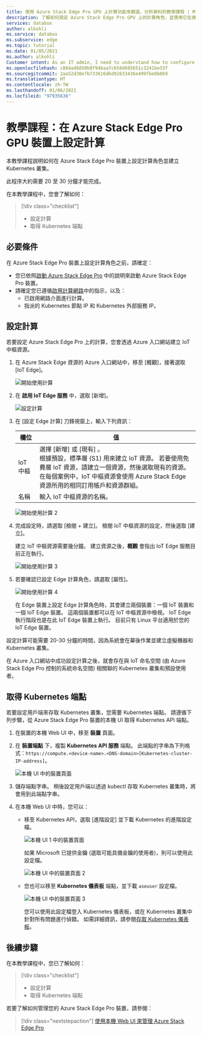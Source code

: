 ```yaml
---
title: 使用 Azure Stack Edge Pro GPU 上計算功能來篩選、分析資料的教學課程 | Microsoft Docs
description: 了解如何設定 Azure Stack Edge Pro GPU 上的計算角色，並使用它在資料傳送至 Azure 之前先轉換資料。
services: databox
author: alkohli
ms.service: databox
ms.subservice: edge
ms.topic: tutorial
ms.date: 01/05/2021
ms.author: alkohli
Customer intent: As an IT admin, I need to understand how to configure compute on Azure Stack Edge Pro so I can use it to transform the data before sending it to Azure.
ms.openlocfilehash: c884ad6850b8f94baa7c658d685651c3241be33f
ms.sourcegitcommit: 2aa52d30e7b733616d6d92633436e499fbe8b069
ms.translationtype: HT
ms.contentlocale: zh-TW
ms.lasthandoff: 01/06/2021
ms.locfileid: "97935636"
---
```

# <a name="tutorial-configure-compute-on-azure-stack-edge-pro-gpu-device"></a>教學課程：在 Azure Stack Edge Pro GPU 裝置上設定計算

<!--[!INCLUDE [applies-to-skus](../../includes/azure-stack-edge-applies-to-all-sku.md)]-->

本教學課程說明如何在 Azure Stack Edge Pro 裝置上設定計算角色並建立 Kubernetes 叢集。 

此程序大約需要 20 至 30 分鐘才能完成。


在本教學課程中，您會了解如何：

> [!div class="checklist"]
> * 設定計算
> * 取得 Kubernetes 端點

 
## <a name="prerequisites"></a>必要條件

在 Azure Stack Edge Pro 裝置上設定計算角色之前，請確定：

- 您已依照[啟動 Azure Stack Edge Pro](azure-stack-edge-gpu-deploy-activate.md) 中的說明來啟動 Azure Stack Edge Pro 裝置。
- 請確定您已遵循[啟用計算網路](azure-stack-edge-gpu-deploy-configure-network-compute-web-proxy.md#enable-compute-network)中的指示，以及：
    - 已啟用網路介面進行計算。
    - 指派的 Kubernetes 節點 IP 和 Kubernetes 外部服務 IP。

## <a name="configure-compute"></a>設定計算

若要設定 Azure Stack Edge Pro 上的計算，您會透過 Azure 入口網站建立 IoT 中樞資源。

1. 在 Azure Stack Edge 資源的 Azure 入口網站中，移至 [概觀]，接著選取 [IoT Edge]。

   ![開始使用計算](./media/azure-stack-edge-gpu-deploy-configure-compute/configure-compute-1.png)

2. 在 **啟用 IoT Edge 服務** 中，選取 [新增]。

   ![設定計算](./media/azure-stack-edge-gpu-deploy-configure-compute/configure-compute-2.png)

3. 在 [設定 Edge 計算] 刀鋒視窗上，輸入下列資訊：
   
   |欄位  |值  |
   |---------|---------|
   |IoT 中樞     | 選擇 [新增]  或 [現有]  。 <br> 根據預設，標準層 (S1) 用來建立 IoT 資源。 若要使用免費層 IoT 資源，請建立一個資源，然後選取現有的資源。 <br> 在每個案例中，IoT 中樞資源會使用 Azure Stack Edge 資源所用的相同訂用帳戶和資源群組。     |
   |名稱     |輸入 IoT 中樞資源的名稱。         |

   ![開始使用計算 2](./media/azure-stack-edge-gpu-deploy-configure-compute/configure-compute-3.png)

4. 完成設定時，請選取 [檢閱 + 建立]。 檢閱 IoT 中樞資源的設定，然後選取 [建立]。

   建立 IoT 中樞資源需要幾分鐘。 建立資源之後，**概觀** 會指出 IoT Edge 服務目前正在執行。

   ![開始使用計算 3](./media/azure-stack-edge-gpu-deploy-configure-compute/configure-compute-4.png)

5. 若要確認已設定 Edge 計算角色，請選取 [屬性]。

   ![開始使用計算 4](./media/azure-stack-edge-gpu-deploy-configure-compute/configure-compute-5.png)

   在 Edge 裝置上設定 Edge 計算角色時，其會建立兩個裝置：一個 IoT 裝置和一個 IoT Edge 裝置。 這兩個裝置都可以在 IoT 中樞資源中檢視。 IoT Edge 執行階段也是在此 IoT Edge 裝置上執行。 目前只有 Linux 平台適用於您的 IoT Edge 裝置。

設定計算可能需要 20-30 分鐘的時間，因為系統會在幕後作業並建立虛擬機器和 Kubernetes 叢集。

在 Azure 入口網站中成功設定計算之後，就會存在與 IoT 命名空間 (由 Azure Stack Edge Pro 控制的系統命名空間) 相關聯的 Kubernetes 叢集和預設使用者。

## <a name="get-kubernetes-endpoints"></a>取得 Kubernetes 端點

若要設定用戶端來存取 Kubernetes 叢集，您需要 Kubernetes 端點。 請遵循下列步驟，從 Azure Stack Edge Pro 裝置的本機 UI 取得 Kubernetes API 端點。

1. 在裝置的本機 Web UI 中，移至 **裝置** 頁面。
2. 在 **裝置端點** 下，複製 **Kubernetes API 服務** 端點。 此端點的字串為下列格式：`https://compute.<device-name>.<DNS-domain>[Kubernetes-cluster-IP-address]`。 

    ![本機 UI 中的裝置頁面](./media/azure-stack-edge-j-series-create-kubernetes-cluster/device-kubernetes-endpoint-1.png)

3. 儲存端點字串。 稍後設定用戶端以透過 kubectl 存取 Kubernetes 叢集時，將會用到此端點字串。

4. 在本機 Web UI 中時，您可以：

    - 移至 Kubernetes API，選取 [進階設定] 並下載 Kubernetes 的進階設定檔。 

        ![本機 UI 1 中的裝置頁面](./media/azure-stack-edge-gpu-deploy-configure-compute/download-advanced-config-1.png)

        如果 Microsoft 已提供金鑰 (選取可能具備金鑰的使用者)，則可以使用此設定檔。

        ![本機 UI 中的裝置頁面 2](./media/azure-stack-edge-gpu-deploy-configure-compute/download-advanced-config-2.png)

    - 您也可以移至 **Kubernetes 儀表板** 端點，並下載 `aseuser` 設定檔。 
    
        ![本機 UI 中的裝置頁面 3](./media/azure-stack-edge-gpu-deploy-configure-compute/download-aseuser-config-1.png)

        您可以使用此設定檔登入 Kubernetes 儀表板，或在 Kubernetes 叢集中針對所有問題進行偵錯。 如需詳細資訊，請參閱[存取 Kubernetes 儀表板](azure-stack-edge-gpu-monitor-kubernetes-dashboard.md#access-dashboard)。 


## <a name="next-steps"></a>後續步驟

在本教學課程中，您已了解如何：

> [!div class="checklist"]
> * 設定計算
> * 取得 Kubernetes 端點


若要了解如何管理您的 Azure Stack Edge Pro 裝置，請參閱：

> [!div class="nextstepaction"]
> [使用本機 Web UI 來管理 Azure Stack Edge Pro](azure-stack-edge-manage-access-power-connectivity-mode.md)
